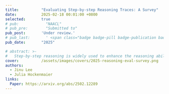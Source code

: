 ```yaml
---
title:          "Evaluating Step-by-step Reasoning Traces: A Survey"
date:           2025-02-18 00:01:00 +0800
selected:       true
# pub:            "NAACL"
# pub_pre:        "Submitted to"
pub_post:       'Under review.'
# pub_last:       ' <span class="badge badge-pill badge-publication badge-success">Spotlight</span>'
pub_date:       "2025"

# abstract: >-
#   Step-by-step reasoning is widely used to enhance the reasoning ability of large language models (LLMs) in complex problems. Evaluating the quality of reasoning traces is crucial for understanding and improving LLM reasoning. However, the evaluation criteria remain highly unstandardized, leading to fragmented efforts in developing metrics and meta-evaluation benchmarks. To address this gap, this survey provides a comprehensive overview of step-by-step reasoning evaluation, proposing a taxonomy of evaluation criteria with four top-level categories (groundedness, validity, coherence, and utility). We then categorize metrics based on their implementations, survey which metrics are used for assessing each criterion, and explore whether evaluator models can transfer across different criteria. Finally, we identify key directions for future research.
cover:          /assets/images/covers/2025-reasoning-eval-survey.png
authors:
  - Jinu Lee
  - Julia Hockenmaier
links:
  Paper: https://arxiv.org/abs/2502.12289
---
```

